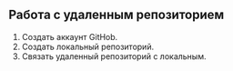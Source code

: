 ## Работа с удаленным репозиторием
1.  Создать  аккаунт  GitHob.
2.  Создать локальный  репозиторий.
3.  Связать удаленный репозиторий с локальным.
